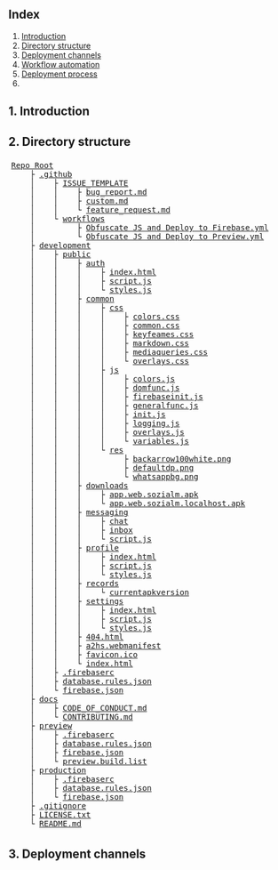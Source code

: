 ## Index
1. [Introduction](1-introduction)
2. [Directory structure](2-directory-structure)
3. [Deployment channels](3-deployment-channels)
4. [Workflow automation]()
5. [Deployment process]()
6. 

## 1. Introduction

## 2. Directory structure
<pre style="
    width: calc(100% - 10px);
    padding: 5px;
    overflow: auto; ">
<a href="#">Repo Root</a>
    &#9500; <a href="#">.github</a>
    &#9474;    &#9500; <a href="#">ISSUE_TEMPLATE</a>
    &#9474;    &#9474;    &#9500; <a href="#">bug_report.md</a>
    &#9474;    &#9474;    &#9500; <a href="#">custom.md</a>
    &#9474;    &#9474;    &#9492; <a href="#">feature_request.md</a>
    &#9474;    &#9492; <a href="#">workflows</a>
    &#9474;         &#9500; <a href="#">Obfuscate JS and Deploy to Firebase.yml</a>
    &#9474;         &#9492; <a href="#">Obfuscate JS and Deploy to Preview.yml</a>
    &#9500; <a href="#">development</a>
    &#9474;    &#9500; <a href="#">public</a>
    &#9474;    &#9474;    &#9500; <a href="#">auth</a>
    &#9474;    &#9474;    &#9474;    &#9500; <a href="#">index.html</a>
    &#9474;    &#9474;    &#9474;    &#9500; <a href="#">script.js</a>
    &#9474;    &#9474;    &#9474;    &#9492; <a href="#">styles.js</a>
    &#9474;    &#9474;    &#9500; <a href="#">common</a>
    &#9474;    &#9474;    &#9474;    &#9500; <a href="#">css</a>
    &#9474;    &#9474;    &#9474;    &#9474;    &#9500; <a href="#">colors.css</a>
    &#9474;    &#9474;    &#9474;    &#9474;    &#9500; <a href="#">common.css</a>
    &#9474;    &#9474;    &#9474;    &#9474;    &#9500; <a href="#">keyfeames.css</a>
    &#9474;    &#9474;    &#9474;    &#9474;    &#9500; <a href="#">markdown.css</a>
    &#9474;    &#9474;    &#9474;    &#9474;    &#9500; <a href="#">mediaqueries.css</a>
    &#9474;    &#9474;    &#9474;    &#9474;    &#9492; <a href="#">overlays.css</a>
    &#9474;    &#9474;    &#9474;    &#9500; <a href="#">js</a>
    &#9474;    &#9474;    &#9474;    &#9474;    &#9500; <a href="#">colors.js</a>
    &#9474;    &#9474;    &#9474;    &#9474;    &#9500; <a href="#">domfunc.js</a>
    &#9474;    &#9474;    &#9474;    &#9474;    &#9500; <a href="#">firebaseinit.js</a>
    &#9474;    &#9474;    &#9474;    &#9474;    &#9500; <a href="#">generalfunc.js</a>
    &#9474;    &#9474;    &#9474;    &#9474;    &#9500; <a href="#">init.js</a>
    &#9474;    &#9474;    &#9474;    &#9474;    &#9500; <a href="#">logging.js</a>
    &#9474;    &#9474;    &#9474;    &#9474;    &#9500; <a href="#">overlays.js</a>
    &#9474;    &#9474;    &#9474;    &#9474;    &#9492; <a href="#">variables.js</a>
    &#9474;    &#9474;    &#9474;    &#9492; <a href="#">res</a>
    &#9474;    &#9474;    &#9474;         &#9500; <a href="#">backarrow100white.png</a>
    &#9474;    &#9474;    &#9474;         &#9500; <a href="#">defaultdp.png</a>
    &#9474;    &#9474;    &#9474;         &#9492; <a href="#">whatsappbg.png</a>
    &#9474;    &#9474;    &#9500; <a href="#">downloads</a>
    &#9474;    &#9474;    &#9474;    &#9500; <a href="#">app.web.sozialm.apk</a>
    &#9474;    &#9474;    &#9474;    &#9492; <a href="#">app.web.sozialm.localhost.apk</a>
    &#9474;    &#9474;    &#9500; <a href="#">messaging</a>
    &#9474;    &#9474;    &#9474;    &#9500; <a href="#">chat</a>
    &#9474;    &#9474;    &#9474;    &#9500; <a href="#">inbox</a>
    &#9474;    &#9474;    &#9474;    &#9492; <a href="#">script.js</a>
    &#9474;    &#9474;    &#9500; <a href="#">profile</a>
    &#9474;    &#9474;    &#9474;    &#9500; <a href="#">index.html</a>
    &#9474;    &#9474;    &#9474;    &#9500; <a href="#">script.js</a>
    &#9474;    &#9474;    &#9474;    &#9492; <a href="#">styles.js</a>
    &#9474;    &#9474;    &#9500; <a href="#">records</a>
    &#9474;    &#9474;    &#9474;    &#9492; <a href="#">currentapkversion</a>
    &#9474;    &#9474;    &#9500; <a href="#">settings</a>
    &#9474;    &#9474;    &#9474;    &#9500; <a href="#">index.html</a>
    &#9474;    &#9474;    &#9474;    &#9500; <a href="#">script.js</a>
    &#9474;    &#9474;    &#9474;    &#9492; <a href="#">styles.js</a>
    &#9474;    &#9474;    &#9500; <a href="#">404.html</a>
    &#9474;    &#9474;    &#9500; <a href="#">a2hs.webmanifest</a>
    &#9474;    &#9474;    &#9500; <a href="#">favicon.ico</a>
    &#9474;    &#9474;    &#9492; <a href="#">index.html</a>
    &#9474;    &#9500; <a href="#">.firebaserc</a>
    &#9474;    &#9500; <a href="#">database.rules.json</a>
    &#9474;    &#9492; <a href="#">firebase.json</a>
    &#9500; <a href="#">docs</a>
    &#9474;    &#9500; <a href="#">CODE_OF_CONDUCT.md</a>
    &#9474;    &#9492; <a href="#">CONTRIBUTING.md</a>
    &#9500; <a href="#">preview</a>
    &#9474;    &#9500; <a href="#">.firebaserc</a>
    &#9474;    &#9500; <a href="#">database.rules.json</a>
    &#9474;    &#9500; <a href="#">firebase.json</a>
    &#9474;    &#9492; <a href="#">preview.build.list</a>
    &#9500; <a href="#">production</a>
    &#9474;    &#9500; <a href="#">.firebaserc</a>
    &#9474;    &#9500; <a href="#">database.rules.json</a>
    &#9474;    &#9492; <a href="#">firebase.json</a>
    &#9500; <a href="#">.gitignore</a>
    &#9500; <a href="#">LICENSE.txt</a>
    &#9492; <a href="#">README.md</a>
</pre>

## 3. Deployment channels
